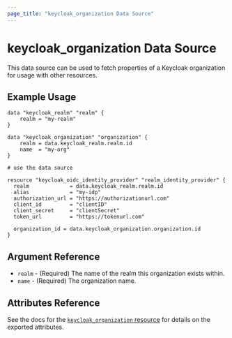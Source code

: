 ```yaml
---
page_title: "keycloak_organization Data Source"
---
```


# keycloak\_organization Data Source

This data source can be used to fetch properties of a Keycloak organization for
usage with other resources.

## Example Usage

```hcl
data "keycloak_realm" "realm" {
    realm = "my-realm"
}

data "keycloak_organization" "organization" {
    realm = data.keycloak_realm.realm.id
    name  = "my-org"
}

# use the data source

resource "keycloak_oidc_identity_provider" "realm_identity_provider" {
  realm             = data.keycloak_realm.realm.id
  alias             = "my-idp"
  authorization_url = "https://authorizationurl.com"
  client_id         = "clientID"
  client_secret     = "clientSecret"
  token_url         = "https://tokenurl.com"

  organization_id = data.keycloak_organization.organization.id
}

```

## Argument Reference

- `realm` - (Required) The name of the realm this organization exists within.
- `name` - (Required) The organization name.

## Attributes Reference

See the docs for the [`keycloak_organization` resource](https://registry.terraform.io/providers/keycloak/keycloak/latest/docs/resources/organization) for details on the exported attributes.
